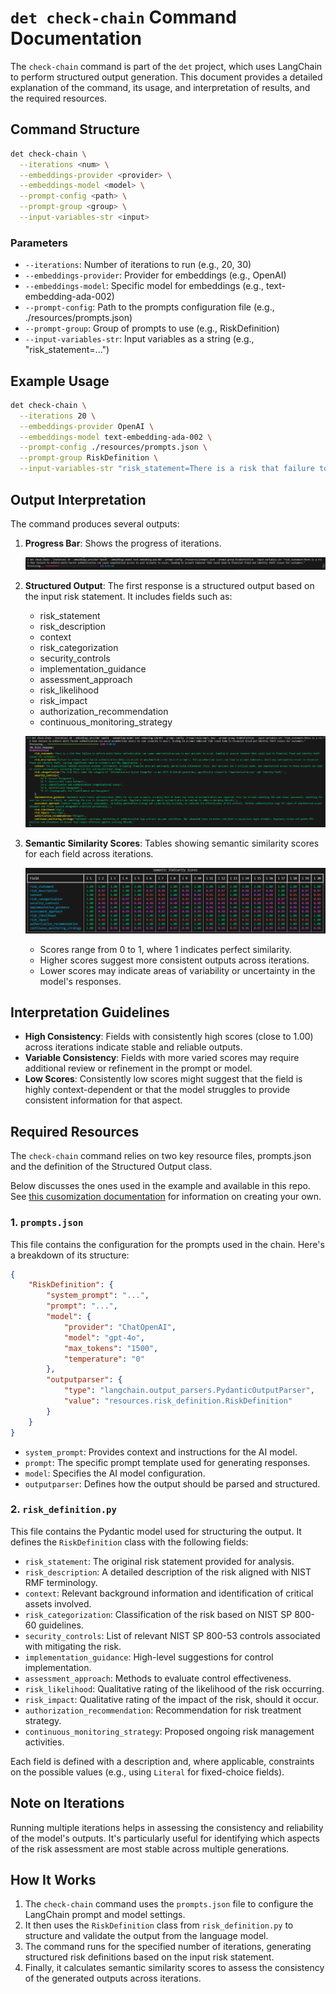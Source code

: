 # `det check-chain` Command Documentation

The `check-chain` command is part of the `det` project, which uses LangChain to perform structured output generation. This document provides a detailed explanation of the command, its usage, and interpretation of results, and the required resources.

## Command Structure

```bash
det check-chain \
  --iterations <num> \
  --embeddings-provider <provider> \
  --embeddings-model <model> \
  --prompt-config <path> \
  --prompt-group <group> \
  --input-variables-str <input>
```

### Parameters

- `--iterations`: Number of iterations to run (e.g., 20, 30)
- `--embeddings-provider`: Provider for embeddings (e.g., OpenAI)
- `--embeddings-model`: Specific model for embeddings (e.g., text-embedding-ada-002)
- `--prompt-config`: Path to the prompts configuration file (e.g., ./resources/prompts.json)
- `--prompt-group`: Group of prompts to use (e.g., RiskDefinition)
- `--input-variables-str`: Input variables as a string (e.g., "risk_statement=...")

## Example Usage

```bash
det check-chain \
  --iterations 20 \
  --embeddings-provider OpenAI \
  --embeddings-model text-embedding-ada-002 \
  --prompt-config ./resources/prompts.json \
  --prompt-group RiskDefinition \
  --input-variables-str "risk_statement=There is a risk that failure to enforce multi-factor authentication can cause unauthorized access to user accounts to occur, leading to account takeover that could lead to financial fraud and identity theft issues for customers."
```

## Output Interpretation

The command produces several outputs:

1. **Progress Bar**: Shows the progress of iterations.

   ![Progress Bar](docs/img/check_chain/command-to-run-checks.png)

2. **Structured Output**: The first response is a structured output based on the input risk statement. It includes fields such as:
   - risk_statement
   - risk_description
   - context
   - risk_categorization
   - security_controls
   - implementation_guidance
   - assessment_approach
   - risk_likelihood
   - risk_impact
   - authorization_recommendation
   - continuous_monitoring_strategy

   ![Structured Output](docs/img/check_chain/first_response_for_gpt4o_20_iterations.png)

3. **Semantic Similarity Scores**: Tables showing semantic similarity scores for each field across iterations.

   ![Semantic Similarity Scores](docs/img/check_chain/results_for_gpt4o_20_iterations.png)

   - Scores range from 0 to 1, where 1 indicates perfect similarity.
   - Higher scores suggest more consistent outputs across iterations.
   - Lower scores may indicate areas of variability or uncertainty in the model's responses.

## Interpretation Guidelines

- **High Consistency**: Fields with consistently high scores (close to 1.00) across iterations indicate stable and reliable outputs.
- **Variable Consistency**: Fields with more varied scores may require additional review or refinement in the prompt or model.
- **Low Scores**: Consistently low scores might suggest that the field is highly context-dependent or that the model struggles to provide consistent information for that aspect.

## Required Resources

The `check-chain` command relies on two key resource files, prompts.json and the definition of the Structured Output class.

Below discusses the ones used in the example and available in this repo. See [this cusomization documentation](Cusomtisation.md) for information on creating your own.

### 1. `prompts.json`

This file contains the configuration for the prompts used in the chain. Here's a breakdown of its structure:

```json
{
    "RiskDefinition": {
        "system_prompt": "...",
        "prompt": "...",
        "model": {
            "provider": "ChatOpenAI",
            "model": "gpt-4o",
            "max_tokens": "1500",
            "temperature": "0"
        },
        "outputparser": {
            "type": "langchain.output_parsers.PydanticOutputParser",
            "value": "resources.risk_definition.RiskDefinition"
        }
    }
}
```

- `system_prompt`: Provides context and instructions for the AI model.
- `prompt`: The specific prompt template used for generating responses.
- `model`: Specifies the AI model configuration.
- `outputparser`: Defines how the output should be parsed and structured.

### 2. `risk_definition.py`

This file contains the Pydantic model used for structuring the output. It defines the `RiskDefinition` class with the following fields:

- `risk_statement`: The original risk statement provided for analysis.
- `risk_description`: A detailed description of the risk aligned with NIST RMF terminology.
- `context`: Relevant background information and identification of critical assets involved.
- `risk_categorization`: Classification of the risk based on NIST SP 800-60 guidelines.
- `security_controls`: List of relevant NIST SP 800-53 controls associated with mitigating the risk.
- `implementation_guidance`: High-level suggestions for control implementation.
- `assessment_approach`: Methods to evaluate control effectiveness.
- `risk_likelihood`: Qualitative rating of the likelihood of the risk occurring.
- `risk_impact`: Qualitative rating of the impact of the risk, should it occur.
- `authorization_recommendation`: Recommendation for risk treatment strategy.
- `continuous_monitoring_strategy`: Proposed ongoing risk management activities.

Each field is defined with a description and, where applicable, constraints on the possible values (e.g., using `Literal` for fixed-choice fields).


## Note on Iterations

Running multiple iterations helps in assessing the consistency and reliability of the model's outputs. It's particularly useful for identifying which aspects of the risk assessment are most stable across multiple generations.


## How It Works

1. The `check-chain` command uses the `prompts.json` file to configure the LangChain prompt and model settings.
2. It then uses the `RiskDefinition` class from `risk_definition.py` to structure and validate the output from the language model.
3. The command runs for the specified number of iterations, generating structured risk definitions based on the input risk statement.
4. Finally, it calculates semantic similarity scores to assess the consistency of the generated outputs across iterations.
